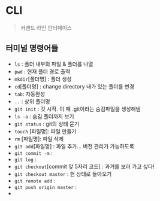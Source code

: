 # CLI

> 커맨드 라인 인터페이스

## 터미널 명령어들

- `ls` : 폴더 내부의 파일 & 폴더를 나열
- `pwd`  : 현재 폴더 경로 출력
- `mkdir`[폴더명] : 폴더 생성
- `cd`[폴더명] : change directory 내가 있는 폴더를 변경
- `tab`: 자동완성
- `..` : 상위 폴더명
- `git init` : 깃 시작. 이 때 .git이라는 숨김파일을 생성해냄
- `ls -a` : 숨김 폴더까지 보기
- `git status` : git의 상태 묻기
- `touch` [파일명]: 파일 만들기
- `rm` [파일명]: 파일 삭제
- `git add`[파일명]  : 파일 추가... 버전 관리가 가능하도록 
- `git commit -m` :
- `git log` : 
-  `git checkout`[commit 앞 5자리 코드] : 과거를 보러 가고 싶다!
- `git checkout master` : 현 상태로 돌아오기
- `git remote add`  : 
- `git push origin master` : 
- 